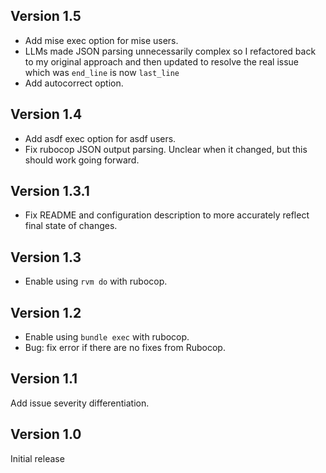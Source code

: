 ## Version 1.5
* Add mise exec option for mise users.
* LLMs made JSON parsing unnecessarily complex so I refactored back to my original approach and then
  updated to resolve the real issue which was `end_line` is now `last_line`
* Add autocorrect option.

## Version 1.4
* Add asdf exec option for asdf users.
* Fix rubocop JSON output parsing. Unclear when it changed, but this should work going forward.

## Version 1.3.1
* Fix README and configuration description to more accurately reflect final state of changes.

## Version 1.3
* Enable using `rvm do` with rubocop.

## Version 1.2
* Enable using `bundle exec` with rubocop.
* Bug: fix error if there are no fixes from Rubocop.

## Version 1.1

Add issue severity differentiation.

## Version 1.0

Initial release
